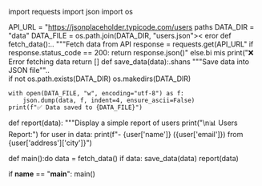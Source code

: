 import requests
import json
import os

API_URL = "https://jsonplaceholder.typicode.com/users 
 paths
DATA_DIR = "data"
DATA_FILE = os.path.join(DATA_DIR, "users.json">< eror
def fetch_data():..
    """Fetch data from API
    response = requests.get(API_URL"
    if response.status_code == 200:
        return response.json()"
    else.bi mis
        print("❌ Error fetching data 
        return []
def save_data(data):.shans
    """Save data into JSON file""..  
    if not os.path.exists(DATA_DIR)
        os.makedirs(DATA_DIR)

    with open(DATA_FILE, "w", encoding="utf-8") as f:
        json.dump(data, f, indent=4, ensure_ascii=False)
    print(f"✅ Data saved to {DATA_FILE}")

def report(data):
    """Display a simple report of users
    print("\n📊 Users Report:")
    for user in data:
        print(f"- {user['name']} ({user['email']}) from {user['address']['city']}")

def main():do
    data = fetch_data()
    if data:
        save_data(data)
        report(data)

if __name__ == "__main__":
    main()
